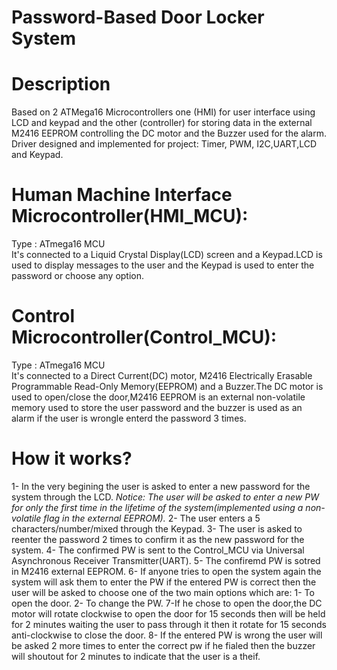 # Password-Based Door Locker System

# Description
 Based on 2 ATMega16 Microcontrollers one (HMI) for user interface using LCD and keypad and the other (controller) for storing data in the external M2416 EEPROM controlling the DC
 motor and the Buzzer used for the alarm.
 Driver designed and implemented for project: Timer, PWM, I2C,UART,LCD and Keypad.

# Human Machine Interface Microcontroller(HMI_MCU):
 Type : ATmega16 MCU   
 It's connected to a Liquid Crystal Display(LCD) screen and a Keypad.LCD is used to display messages to the user and the Keypad is used to enter the password or choose any
 option.
 
# Control Microcontroller(Control_MCU):
 Type : ATmega16 MCU   
 It's connected to a Direct Current(DC) motor, M2416 Electrically Erasable Programmable Read-Only Memory(EEPROM) and a Buzzer.The DC motor is used to open/close the door,M2416 
 EEPROM is an external non-volatile memory used to store the user password and the buzzer is used as an alarm if the user is wrongle enterd the password 3 times.
 
# How it works?
 1- In the very begining the user is asked to enter a new password for the system through the LCD.
    *Notice: The user will be asked to enter a new PW for only the first time in the lifetime of the system(implemented using a non-volatile flag in the external EEPROM).* 
 2- The user enters a 5 characters/number/mixed through the Keypad.
 3- The user is asked to reenter the password 2 times to confirm it as the new password for the system.
 4- The confirmed PW is sent to the Control_MCU via Universal Asynchronous Receiver Transmitter(UART).
 5- The confiremd PW is sotred in M2416 external EEPROM.
 6- If anyone tries to open the system again the system will ask them to enter the PW if the entered PW is correct then the user will be asked to choose one of the two main
    options which are: 1- To open the door.
                        2- To change the PW.
 7-If he chose to open the door,the DC motor will rotate clockwise to open the door for 15 seconds then will be held for 2 minutes waiting the user to pass through it then
   it rotate for 15 seconds anti-clockwise to close the door.
 8- If the entered PW is wrong the user will be asked 2 more times to enter the correct pw if he fialed then the buzzer will shoutout for 2 minutes to indicate that the user is a
    theif.
 
    
